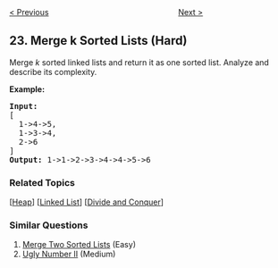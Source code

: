 <!--|This file generated by command(leetcode description); DO NOT EDIT.    |-->
<!--+----------------------------------------------------------------------+-->
<!--|@author    openset <openset.wang@gmail.com>                           |-->
<!--|@link      https://github.com/openset                                 |-->
<!--|@home      https://github.com/openset/leetcode                        |-->
<!--+----------------------------------------------------------------------+-->

[< Previous](https://github.com/openset/leetcode/tree/master/problems/generate-parentheses "Generate Parentheses")
　　　　　　　　　　　　　　　　
[Next >](https://github.com/openset/leetcode/tree/master/problems/swap-nodes-in-pairs "Swap Nodes in Pairs")

## 23. Merge k Sorted Lists (Hard)

<p>Merge <em>k</em> sorted linked lists and return it as one sorted list. Analyze and describe its complexity.</p>

<p><strong>Example:</strong></p>

<pre>
<strong>Input:</strong>
[
&nbsp; 1-&gt;4-&gt;5,
&nbsp; 1-&gt;3-&gt;4,
&nbsp; 2-&gt;6
]
<strong>Output:</strong> 1-&gt;1-&gt;2-&gt;3-&gt;4-&gt;4-&gt;5-&gt;6
</pre>

### Related Topics
  [[Heap](https://github.com/openset/leetcode/tree/master/tag/heap/README.md)]
  [[Linked List](https://github.com/openset/leetcode/tree/master/tag/linked-list/README.md)]
  [[Divide and Conquer](https://github.com/openset/leetcode/tree/master/tag/divide-and-conquer/README.md)]

### Similar Questions
  1. [Merge Two Sorted Lists](https://github.com/openset/leetcode/tree/master/problems/merge-two-sorted-lists) (Easy)
  1. [Ugly Number II](https://github.com/openset/leetcode/tree/master/problems/ugly-number-ii) (Medium)
